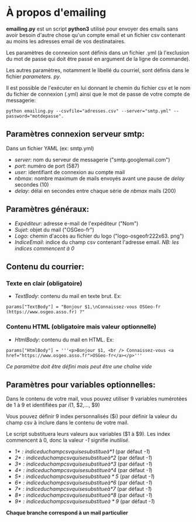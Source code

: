 # À propos d'emailing

**emailing.py** est un script **python3** utilisé pour envoyer des emails sans avoir besoin d'autre chose qu'un compte email et un fichier csv contenant au moins les adresses email de vos destinataires.

Les paramètres de connexion sont définis dans un fichier .yml (à l'exclusion du mot de passe qui doit être passé en argument de la ligne de commande).

Les autres paramètres, notamment le libellé du courriel, sont définis dans le fichier *parameters. py*. 

Il est possible de l'exécuter en lui donnant le chemin du fichier csv et le nom du fichier de connexion (.yml) ainsi que le mot de passe de votre compte de messagerie:

    python emailing.py --csvfile="adresses.csv" --server="smtp.yml" --password="motdepasse".

## Paramètres connexion serveur smtp:

Dans un fichier YAML (ex: smtp.yml)
 - *server*: nom du serveur de messagerie ("smtp.googlemail.com")
 - *port*: numéro de port (587)
 - *user*: identifiant de connexion au compte mail
 - *nbmax*: nombre maximum de mails envoyés avant une pause de *delay* secondes (10)
 - *delay*: délai en secondes entre chaque série de *nbmax* mails (200)

## Paramètres généraux:

 - *Expéditeur*: adresse e-mail de l'expéditeur ("Nom")
 - *Sujet*: objet du mail ("OSGeo-fr")
 - *Logo*: chemin d'accès au fichier du logo ("logo-osgeofr222x63. png")
 - *IndiceEmail*: indice du champ csv contenant l'adresse email.
 *NB: les indices commencent à 0*

## Contenu du courrier:

### Texte en clair (obligatoire)
 - *TextBody*: contenu du mail en texte brut. Ex:
 
`params["TextBody"] = "Bonjour $1,\nConnaissez-vous OSGeo-fr (https://www.osgeo.asso.fr) ?"`
	
### Contenu HTML (obligatoire mais valeur optionnelle)
 - *HtmlBody*: contenu du mail en HTML. Ex: 

`params["HtmlBody"] = '''<p>Bonjour $1,
	<br />
	Connaissez-vous <a href="https://www.osgeo.asso.fr">OSGeo-fr</a></p>'''`

*Ce paramètre doit être défini mais peut être une chaîne vide*

## Paramètres pour variables optionnelles:
Dans le contenu de votre mail, vous pouvez utiliser 9 variables numérotées de 1 à 9 et identifiées par $i ($1, $2,..., $9)

Vous pouvez définir 9 index personnalisés ($i) pour définir la valeur du champ csv à inclure dans le contenu de votre mail.

Le script substituera leurs valeurs aux variables ($1 à $9). Les index commencent à 0, donc la valeur *-1* signifie *inutilisé*.
 - *$1*: indice du champ csv qui se substitue à *$1* (par défaut *-1*)
 - *$2*: indice du champ csv qui se substitue à *$2* (par défaut *-1*)
 - *$3*: indice du champ csv qui se substitue à *$3* (par défaut *-1*)
 - *$4*: indice du champ csv qui se substitue à *$4* (par défaut *-1*)
 - *$5*: indice du champ csv qui se substitue à *5$* (par défaut *-1*)
 - *$6*: indice du champ csv qui se substitue à *$6* (par défaut *-1*)
 - *$7*: indice du champ csv qui se substitue à *$7* (par défaut *-1*)
 - *$8*: indice du champ csv qui se substitue à *$8* (par défaut *-1*)
 - *$9*: indice du champ csv qui se substitue à *9$* (par défaut *-1*)
 
 **Chaque branche correspond à un mail particulier**

